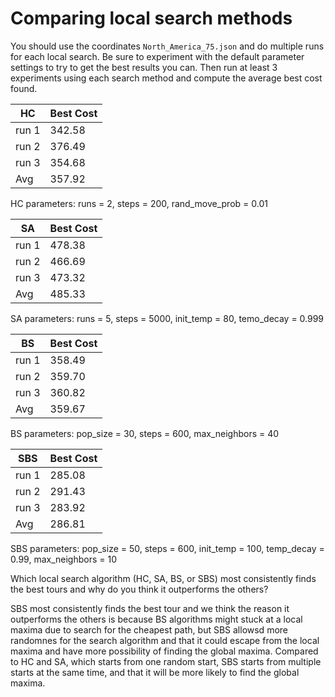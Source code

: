 # Comparing local search methods

You should use the coordinates `North_America_75.json` and do
multiple runs for each local search. Be sure to experiment with the
default parameter settings to try to get the best results you can.
Then run at least 3 experiments using each search method and compute
the average best cost found.

| HC     | Best Cost |
| ------ | --------- |
| run 1  |    342.58       |
| run 2  |    376.49       |
| run 3  |    354.68       |
| Avg    |    357.92       |

HC parameters: runs = 2, steps = 200, rand_move_prob = 0.01

| SA     | Best Cost |
| ------ | --------- |
| run 1  |   478.38        |
| run 2  |   466.69        |
| run 3  |   473.32        |
| Avg    |   485.33        |

SA parameters: runs = 5, steps = 5000, init_temp = 80, temo_decay = 0.999

| BS     | Best Cost |
| ------ | --------- |
| run 1  |   358.49        |
| run 2  |   359.70        |
| run 3  |   360.82        |
| Avg    |   359.67        |

BS parameters: pop_size = 30, steps = 600, max_neighbors = 40

| SBS    | Best Cost |
| ------ | --------- |
| run 1  |   285.08        |
| run 2  |   291.43        |
| run 3  |   283.92        |
| Avg    |   286.81        |

SBS parameters: pop_size = 50, steps = 600, init_temp = 100, temp_decay = 0.99, max_neighbors = 10


Which local search algorithm (HC, SA, BS, or SBS) most consistently finds
the best tours and why do you think it outperforms the others?


SBS most consistently finds the best tour and we think the reason it outperforms 
the others is because BS algorithms might stuck at a local maxima due to search for
the cheapest path, but SBS allowsd more randomnes for the search algorithm and that it could
escape from the local maxima and have more possibility of finding the global maxima. Compared to
HC and SA, which starts from one random start, SBS starts from multiple starts at the same time, 
and that it will be more likely to find the global maxima. 
